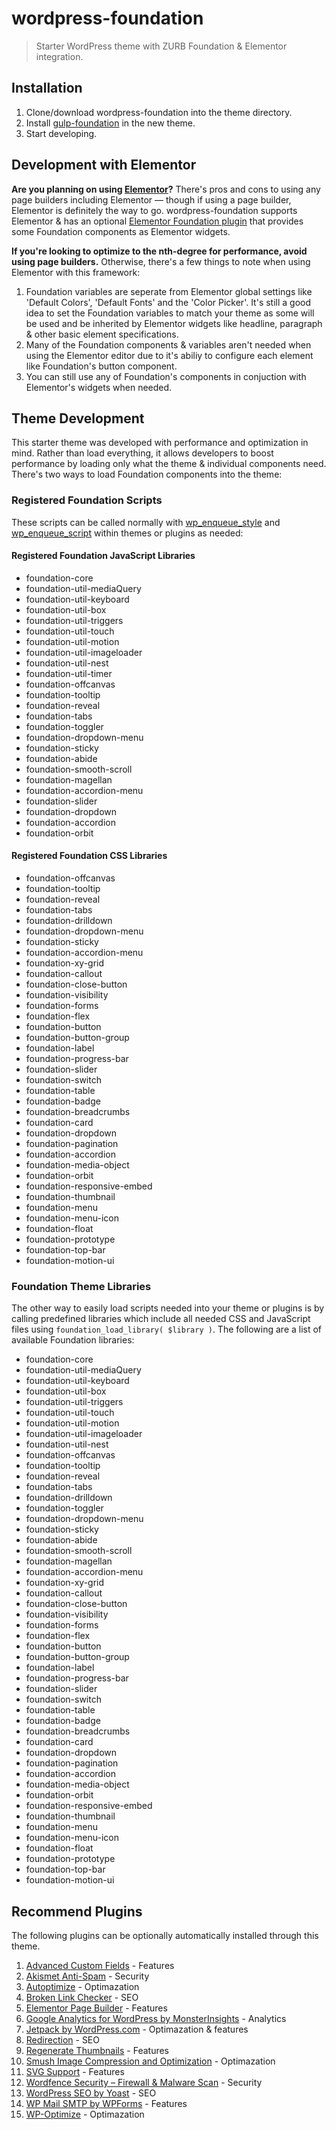 # wordpress-foundation

> Starter WordPress theme with ZURB Foundation & Elementor integration.

## Installation

1. Clone/download wordpress-foundation into the theme directory.
2. Install [gulp-foundation](https://github.com/bmarshall511/gulp-foundation) in the new theme.
3. Start developing.

## Development with Elementor

**Are you planning on using [Elementor](https://elementor.com/)?** There's pros and cons to using any page builders including Elementor &mdash; though if using a page builder, Elementor is definitely the way to go. wordpress-foundation supports Elementor & has an optional [Elementor Foundation plugin](https://github.com/bmarshall511/elementor-foundation) that provides some Foundation components as Elementor widgets.

**If you're looking to optimize to the nth-degree for performance, avoid using page builders.** Otherwise, there's a few things to note when using Elementor with this framework:

1. Foundation variables are seperate from Elementor global settings like 'Default Colors', 'Default Fonts' and the 'Color Picker'. It's still a good idea to set the Foundation variables to match your theme as some will be used and be inherited by Elementor widgets like headline, paragraph &amp; other basic element specifications.
2. Many of the Foundation components & variables aren't needed when using the Elementor editor due to it's abiliy to configure each element like Foundation's button component.
3. You can still use any of Foundation's components in conjuction with Elementor's widgets when needed.

## Theme Development

This starter theme was developed with performance and optimization in mind. Rather than load everything, it allows developers to boost performance by loading only what the theme & individual components need. There's two ways to load Foundation components into the theme:

### Registered Foundation Scripts

These scripts can be called normally with [wp_enqueue_style](https://developer.wordpress.org/reference/functions/wp_enqueue_style/) and [wp_enqueue_script](https://developer.wordpress.org/reference/functions/wp_enqueue_script/) within themes or plugins as needed:

#### Registered Foundation JavaScript Libraries

- foundation-core
- foundation-util-mediaQuery
- foundation-util-keyboard
- foundation-util-box
- foundation-util-triggers
- foundation-util-touch
- foundation-util-motion
- foundation-util-imageloader
- foundation-util-nest
- foundation-util-timer
- foundation-offcanvas
- foundation-tooltip
- foundation-reveal
- foundation-tabs
- foundation-toggler
- foundation-dropdown-menu
- foundation-sticky
- foundation-abide
- foundation-smooth-scroll
- foundation-magellan
- foundation-accordion-menu
- foundation-slider
- foundation-dropdown
- foundation-accordion
- foundation-orbit

#### Registered Foundation CSS Libraries

- foundation-offcanvas
- foundation-tooltip
- foundation-reveal
- foundation-tabs
- foundation-drilldown
- foundation-dropdown-menu
- foundation-sticky
- foundation-accordion-menu
- foundation-xy-grid
- foundation-callout
- foundation-close-button
- foundation-visibility
- foundation-forms
- foundation-flex
- foundation-button
- foundation-button-group
- foundation-label
- foundation-progress-bar
- foundation-slider
- foundation-switch
- foundation-table
- foundation-badge
- foundation-breadcrumbs
- foundation-card
- foundation-dropdown
- foundation-pagination
- foundation-accordion
- foundation-media-object
- foundation-orbit
- foundation-responsive-embed
- foundation-thumbnail
- foundation-menu
- foundation-menu-icon
- foundation-float
- foundation-prototype
- foundation-top-bar
- foundation-motion-ui

### Foundation Theme Libraries

The other way to easily load scripts needed into your theme or plugins is by calling predefined libraries which include all needed CSS and JavaScript files using `foundation_load_library( $library )`. The following are a list of available Foundation libraries:

- foundation-core
- foundation-util-mediaQuery
- foundation-util-keyboard
- foundation-util-box
- foundation-util-triggers
- foundation-util-touch
- foundation-util-motion
- foundation-util-imageloader
- foundation-util-nest
- foundation-offcanvas
- foundation-tooltip
- foundation-reveal
- foundation-tabs
- foundation-drilldown
- foundation-toggler
- foundation-dropdown-menu
- foundation-sticky
- foundation-abide
- foundation-smooth-scroll
- foundation-magellan
- foundation-accordion-menu
- foundation-xy-grid
- foundation-callout
- foundation-close-button
- foundation-visibility
- foundation-forms
- foundation-flex
- foundation-button
- foundation-button-group
- foundation-label
- foundation-progress-bar
- foundation-slider
- foundation-switch
- foundation-table
- foundation-badge
- foundation-breadcrumbs
- foundation-card
- foundation-dropdown
- foundation-pagination
- foundation-accordion
- foundation-media-object
- foundation-orbit
- foundation-responsive-embed
- foundation-thumbnail
- foundation-menu
- foundation-menu-icon
- foundation-float
- foundation-prototype
- foundation-top-bar
- foundation-motion-ui

## Recommend Plugins

The following plugins can be optionally automatically installed through this theme.

1. [Advanced Custom Fields](https://wordpress.org/plugins/advanced-custom-fields/) - Features
2. [Akismet Anti-Spam](https://wordpress.org/plugins/akismet/) - Security
3. [Autoptimize](https://wordpress.org/plugins/autoptimize/) - Optimazation
4. [Broken Link Checker](https://wordpress.org/plugins/broken-link-checker/) - SEO
5. [Elementor Page Builder](https://wordpress.org/plugins/elementor/) - Features
6. [Google Analytics for WordPress by MonsterInsights](https://wordpress.org/plugins/google-analytics-for-wordpress/) - Analytics
7. [Jetpack by WordPress.com](https://wordpress.org/plugins/jetpack/) - Optimazation &amp; features
8. [Redirection](https://wordpress.org/plugins/redirection/) - SEO
9. [Regenerate Thumbnails](https://wordpress.org/plugins/regenerate-thumbnails/) - Features
10. [Smush Image Compression and Optimization](https://wordpress.org/plugins/wp-smushit/) - Optimazation
11. [SVG Support](https://wordpress.org/plugins/svg-support/) - Features
12. [Wordfence Security – Firewall & Malware Scan](https://wordpress.org/plugins/wordfence/) - Security
13. [WordPress SEO by Yoast](https://wordpress.org/plugins/wordpress-seo/) - SEO
14. [WP Mail SMTP by WPForms](https://wordpress.org/plugins/wp-mail-smtp/) - Features
15. [WP-Optimize](https://wordpress.org/plugins/wp-optimize/) - Optimazation
